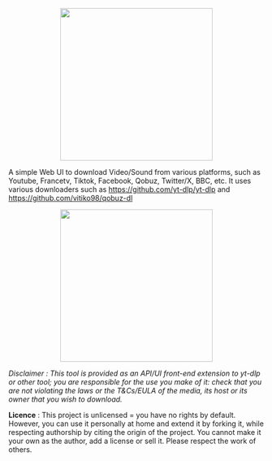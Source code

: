 <p align="center">
    <img height="300" src="https://raw.githubusercontent.com/gallolabs/media-downloader/master/logo_w300.jpeg">
</p>

A simple Web UI to download Video/Sound from various platforms, such as Youtube, Francetv, Tiktok, Facebook, Qobuz, Twitter/X, BBC, etc. It uses various downloaders such as https://github.com/yt-dlp/yt-dlp and https://github.com/vitiko98/qobuz-dl

<p align="center">
    <img height="300" src="https://raw.githubusercontent.com/gallolabs/media-downloader/master/snapshot.png">
</p>

*Disclaimer : This tool is provided as an API/UI front-end extension to yt-dlp or other tool; you are responsible for the use you make of it: check that you are not violating the laws or the T&Cs/EULA of the media, its host or its owner that you wish to download.*

**Licence** : This project is unlicensed = you have no rights by default. However, you can use it personally at home and extend it by forking it, while respecting authorship by citing the origin of the project. You cannot make it your own as the author, add a license or sell it. Please respect the work of others. 
